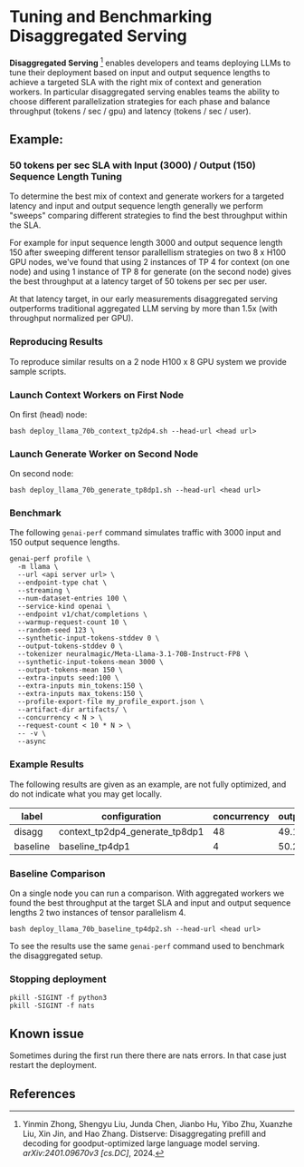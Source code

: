<!--
SPDX-FileCopyrightText: Copyright (c) 2024-2025 NVIDIA CORPORATION & AFFILIATES. All rights reserved.
SPDX-License-Identifier: Apache-2.0

Licensed under the Apache License, Version 2.0 (the "License");
you may not use this file except in compliance with the License.
You may obtain a copy of the License at

http://www.apache.org/licenses/LICENSE-2.0

Unless required by applicable law or agreed to in writing, software
distributed under the License is distributed on an "AS IS" BASIS,
WITHOUT WARRANTIES OR CONDITIONS OF ANY KIND, either express or implied.
See the License for the specific language governing permissions and
limitations under the License.
-->

# Tuning and Benchmarking Disaggregated Serving

**Disaggregated Serving** [^1] enables developers and teams deploying
LLMs to tune their deployment based on input and output sequence
lengths to achieve a targeted SLA with the right mix of context and
generation workers. In particular disaggregated serving enables teams
the ability to choose different parallelization strategies for each
phase and balance throughput (tokens / sec / gpu) and latency (tokens
/ sec / user).

## Example:

### 50 tokens per sec SLA with Input (3000) / Output (150)  Sequence Length Tuning

To determine the best mix of context and generate workers for a
targeted latency and input and output sequence length generally we
perform "sweeps" comparing different strategies to find the best
throughput within the SLA.

For example for input sequence length 3000 and output sequence length
150 after sweeping different tensor parallellism strategies on two
8 x H100 GPU nodes, we've found that using 2 instances of TP 4 for
context (on one node) and using 1 instance of TP 8 for generate (on
the second node) gives the best throughput at a latency target of 50
tokens per sec per user.

At that latency target, in our early measurements disaggregated
serving outperforms traditional aggregated LLM serving by more than 1.5x
(with throughput normalized per GPU).

### Reproducing Results

To reproduce similar results on a 2 node H100 x 8 GPU system we
provide sample scripts.

### Launch Context Workers on First Node

On first (head) node:

```
bash deploy_llama_70b_context_tp2dp4.sh --head-url <head url>
```

### Launch Generate Worker on Second Node

On second node:

```
bash deploy_llama_70b_generate_tp8dp1.sh --head-url <head url>
```

### Benchmark

The following `genai-perf` command simulates traffic with 3000 input and 150 output sequence lengths.

```
genai-perf profile \
  -m llama \
  --url <api server url> \
  --endpoint-type chat \
  --streaming \
  --num-dataset-entries 100 \
  --service-kind openai \
  --endpoint v1/chat/completions \
  --warmup-request-count 10 \
  --random-seed 123 \
  --synthetic-input-tokens-stddev 0 \
  --output-tokens-stddev 0 \
  --tokenizer neuralmagic/Meta-Llama-3.1-70B-Instruct-FP8 \
  --synthetic-input-tokens-mean 3000 \
  --output-tokens-mean 150 \
  --extra-inputs seed:100 \
  --extra-inputs min_tokens:150 \
  --extra-inputs max_tokens:150 \
  --profile-export-file my_profile_export.json \
  --artifact-dir artifacts/ \
  --concurrency < N > \
  --request-count < 10 * N > \
  -- -v \
  --async
```

### Example Results

The following results are given as an example, are not fully
optimized, and do not indicate what you may get locally.

| label    | configuration                  | concurrency | output_token_throughput_per_request | output_token_throughput_per_gpu | time_to_first_token | inter_token_latency |
|----------|--------------------------------|-------------|-------------------------------------|---------------------------------|---------------------|---------------------|
| disagg   | context_tp2dp4_generate_tp8dp1 |          48 |                    49.18197330348195      |        87.55798331              |       1157.4852116520833    |       15.935926391666667  |
| baseline | baseline_tp4dp1                |           4 |                         50.27116554062172 |                     56.26445983 |         709.2506074249999 |         15.265875249999999 |


###  Baseline Comparison

On a single node you can run a comparison. With aggregated workers we
found the best throughput at the target SLA and input and output
sequence lengths 2 two instances of tensor parallelism 4.

```
bash deploy_llama_70b_baseline_tp4dp2.sh --head-url <head url>
```

To see the results use the same `genai-perf` command used to benchmark
the disaggregated setup.


### Stopping deployment

```
pkill -SIGINT -f python3
pkill -SIGINT -f nats
```

## Known issue

Sometimes during the first run there there are nats errors. In that case just restart the deployment.

## References

[^1]: Yinmin Zhong, Shengyu Liu, Junda Chen, Jianbo Hu, Yibo Zhu, Xuanzhe Liu, Xin Jin, and Hao
Zhang. Distserve: Disaggregating prefill and decoding for goodput-optimized large language
model serving. *arXiv:2401.09670v3 [cs.DC]*, 2024.
